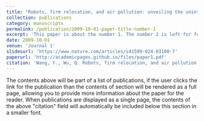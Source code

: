 ```yaml
---
title: "Robots, firm relocation, and air pollution: unveiling the unintended spatial spillover effects of emerging technology"
collection: publications
category: manuscripts
permalink: /publication/2009-10-01-paper-title-number-1
excerpt: 'This paper is about the number 1. The number 2 is left for future work.'
date: 2009-10-01
venue: 'Journal 1'
slidesurl: 'https://www.nature.com/articles/s41599-024-03100-7'
paperurl: 'http://academicpages.github.io/files/paper1.pdf'
citation: 'Wang, Y., Wu, Q. Robots, firm relocation, and air pollution: unveiling the unintended spatial spillover effects of emerging technology. Humanit Soc Sci Commun 11, 577 (2024). https://doi.org/10.1057/s41599-024-03100-7'
---
```


The contents above will be part of a list of publications, if the user clicks the link for the publication than the contents of section will be rendered as a full page, allowing you to provide more information about the paper for the reader. When publications are displayed as a single page, the contents of the above "citation" field will automatically be included below this section in a smaller font.
